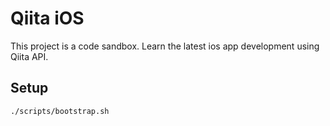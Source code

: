 # Qiita iOS
This project is a code sandbox. Learn the latest ios app development using Qiita API.


## Setup
```bash
./scripts/bootstrap.sh
```
